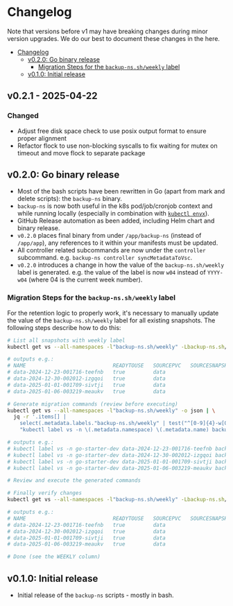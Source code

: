 # Changelog

Note that versions before v1 may have breaking changes during minor version upgrades. We do our best to document these changes in the here.

- [Changelog](#changelog)
  - [v0.2.0: Go binary release](#v020-go-binary-release)
    - [Migration Steps for the `backup-ns.sh/weekly` label](#migration-steps-for-the-backup-nsshweekly-label)
  - [v0.1.0: Initial release](#v010-initial-release)

## v0.2.1 - 2025-04-22
### Changed
* Adjust free disk space check to use posix output format to ensure proper alignment
* Refactor flock to use non-blocking syscalls to fix waiting for mutex on timeout and move flock to separate package

## v0.2.0: Go binary release

* Most of the bash scripts have been rewritten in Go (apart from mark and delete scripts): the `backup-ns` binary.
* `backup-ns` is now both useful in the k8s pod/job/cronjob context and while running locally (especially in combination with [`kubectl envx`](https://github.com/majodev/kubectl-envx)).
* GitHub Release automation as been added, including Helm chart and binary release.
* `v0.2.0` places final binary from under `/app/backup-ns` (instead of `/app/app`), any references to it within your manifests must be updated.
* All controller related subcommands are now under the `controller` subcommand. e.g. `backup-ns controller syncMetadataToVsc`.
* `v0.2.0` introduces a change in how the value of the `backup-ns.sh/weekly` label is generated. e.g. the value of the label is now `w04` instead of `YYYY-w04` (where 04 is the current week number). 

### Migration Steps for the `backup-ns.sh/weekly` label

For the retention logic to properly work, it's necessary to manually update the value of the `backup-ns.sh/weekly` label for all existing snapshots. The following steps describe how to do this:

```bash
# List all snapshots with weekly label
kubectl get vs --all-namespaces -l"backup-ns.sh/weekly" -Lbackup-ns.sh/retain,backup-ns.sh/weekly

# outputs e.g.:
# NAME                            READYTOUSE   SOURCEPVC   SOURCESNAPSHOTCONTENT   RESTORESIZE   SNAPSHOTCLASS        SNAPSHOTCONTENT                                    CREATIONTIME   AGE     RETAIN                 WEEKLY
# data-2024-12-23-001716-teefnb   true         data                                10Gi          a3cloud-csi-gce-pd   snapcontent-89b2b720-0ebc-4ad1-8ad5-cf1815deff16   15d            15d     daily_weekly_monthly   2024-w52
# data-2024-12-30-002012-izgqoi   true         data                                10Gi          a3cloud-csi-gce-pd   snapcontent-3aa08d3a-584e-4b8a-bb3d-1d2d4a1f48bd   8d             8d      daily_weekly_monthly   2024-w53
# data-2025-01-01-001709-sivtji   true         data                                10Gi          a3cloud-csi-gce-pd   snapcontent-d3075820-6eb2-4fa5-a5f3-afee76887441   6d18h          6d18h   daily_weekly_monthly   2025-w01
# data-2025-01-06-003219-meaukv   true         data                                10Gi          a3cloud-csi-gce-pd   snapcontent-08a8ebb9-3322-4b10-9461-04448e9f8ca3   42h            42h     daily_weekly_monthly   2025-w02

# Generate migration commands (review before executing)
kubectl get vs --all-namespaces -l"backup-ns.sh/weekly" -o json | \
  jq -r '.items[] | 
    select(.metadata.labels."backup-ns.sh/weekly" | test("^[0-9]{4}-w[0-9]{2}$")) | 
    "kubectl label vs -n \(.metadata.namespace) \(.metadata.name) backup-ns.sh/weekly=\(.metadata.labels."backup-ns.sh/weekly" | split("-")[1]) --overwrite"'

# outputs e.g.:
# kubectl label vs -n go-starter-dev data-2024-12-23-001716-teefnb backup-ns.sh/weekly=w52 --overwrite
# kubectl label vs -n go-starter-dev data-2024-12-30-002012-izgqoi backup-ns.sh/weekly=w53 --overwrite
# kubectl label vs -n go-starter-dev data-2025-01-01-001709-sivtji backup-ns.sh/weekly=w01 --overwrite
# kubectl label vs -n go-starter-dev data-2025-01-06-003219-meaukv backup-ns.sh/weekly=w02 --overwrite

# Review and execute the generated commands

# Finally verify changes
kubectl get vs --all-namespaces -l"backup-ns.sh/weekly" -Lbackup-ns.sh/retain,backup-ns.sh/weekly

# outputs e.g.:
# NAME                            READYTOUSE   SOURCEPVC   SOURCESNAPSHOTCONTENT   RESTORESIZE   SNAPSHOTCLASS        SNAPSHOTCONTENT                                    CREATIONTIME   AGE     RETAIN                 WEEKLY
# data-2024-12-23-001716-teefnb   true         data                                10Gi          a3cloud-csi-gce-pd   snapcontent-89b2b720-0ebc-4ad1-8ad5-cf1815deff16   15d            15d     daily_weekly_monthly   w52
# data-2024-12-30-002012-izgqoi   true         data                                10Gi          a3cloud-csi-gce-pd   snapcontent-3aa08d3a-584e-4b8a-bb3d-1d2d4a1f48bd   8d             8d      daily_weekly_monthly   w53
# data-2025-01-01-001709-sivtji   true         data                                10Gi          a3cloud-csi-gce-pd   snapcontent-d3075820-6eb2-4fa5-a5f3-afee76887441   6d18h          6d18h   daily_weekly_monthly   w01
# data-2025-01-06-003219-meaukv   true         data                                10Gi          a3cloud-csi-gce-pd   snapcontent-08a8ebb9-3322-4b10-9461-04448e9f8ca3   42h            42h     daily_weekly_monthly   w02

# Done (see the WEEKLY column)
```

## v0.1.0: Initial release

- Initial release of the `backup-ns` scripts - mostly in bash.
